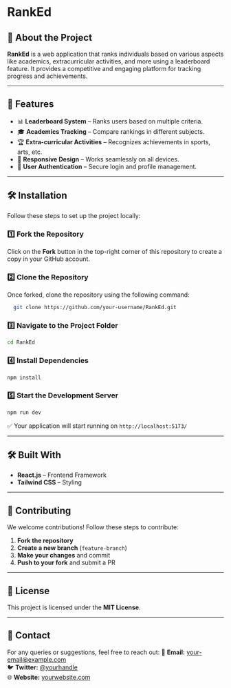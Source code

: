 # RankEd

## 🚀 About the Project

**RankEd** is a web application that ranks individuals based on various aspects like academics, extracurricular activities, and more using a leaderboard feature. It provides a competitive and engaging platform for tracking progress and achievements.

---

## 🎯 Features

- 📊 **Leaderboard System** – Ranks users based on multiple criteria.
- 🎓 **Academics Tracking** – Compare rankings in different subjects.
- 🏆 **Extra-curricular Activities** – Recognizes achievements in sports, arts, etc.
- 📱 **Responsive Design** – Works seamlessly on all devices.
- 🔐 **User Authentication** – Secure login and profile management.

---

## 🛠️ Installation

Follow these steps to set up the project locally:

### **1️⃣ Fork the Repository**

Click on the **Fork** button in the top-right corner of this repository to create a copy in your GitHub account.

### **2️⃣ Clone the Repository**

Once forked, clone the repository using the following command:

```bash
  git clone https://github.com/your-username/RankEd.git
```

### **3️⃣ Navigate to the Project Folder**

```bash
cd RankEd
```

### **4️⃣ Install Dependencies**

```bash
npm install
```

### **5️⃣ Start the Development Server**

```bash
npm run dev
```

✅ Your application will start running on `http://localhost:5173/`

---

## 🛠️ Built With

- **React.js** – Frontend Framework
- **Tailwind CSS** – Styling

---

## 🤝 Contributing

We welcome contributions! Follow these steps to contribute:

1. **Fork the repository**
2. **Create a new branch** (`feature-branch`)
3. **Make your changes** and commit
4. **Push to your fork** and submit a PR

---

## 📝 License

This project is licensed under the **MIT License**.

---

## 📧 Contact

For any queries or suggestions, feel free to reach out:
📩 **Email:** [your-email@example.com](mailto\:your-email@example.com)\
🐦 **Twitter:** [@yourhandle](https://twitter.com/yourhandle)\
🌐 **Website:** [yourwebsite.com](https://yourwebsite.com)

